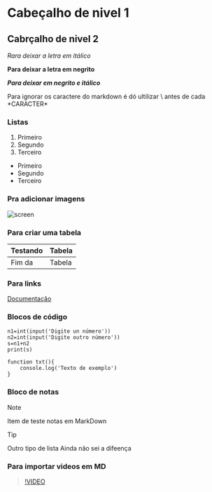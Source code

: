 # Cabeçalho de nivel 1
## Cabrçalho de nivel 2

*Rara deixar a letra em itálico*

**Para deixar a letra em negrito**

***Para deixar em negrito e itálico***

Para ignorar os caractere do markdown é dó ultilizar \ antes de cada \*CARACTER\*

### Listas

1. Primeiro
1. Segundo
1. Terceiro

- Primeiro
- Segundo
- Terceiro
### Pra adicionar imagens
![screen](/RASCUNHO/images.jfif) 

### Para criar uma tabela

| Testando | Tabela |
|--|--|
| Fim da | Tabela |

### Para links

[Documentação](https://experienceleague.adobe.com/docs/contributor/contributor-guide/writing-essentials/markdown.html?lang=pt-BR)

### Blocos de código

```
n1=int(input('Digite un número')) 
n2=int(input('Digite outro número')) 
s=n1+n2 
print(s)
```

```
function txt(){
    console.log('Texto de exemplo')
}
```

### Bloco de notas

>[!note]
> 
> Item de teste
> notas em MarkDown

>[!TIP]
>
> Outro tipo de lista
> Ainda não sei a difeença

### Para importar videos em MD

>[!VIDEO](https://www.youtube.com/watch?v=He0hLkmxT_Y)

